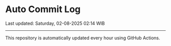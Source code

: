 # Auto Commit Log

Last updated: Saturday, 02-08-2025 02:14 WIB

---

This repository is automatically updated every hour using GitHub Actions.
